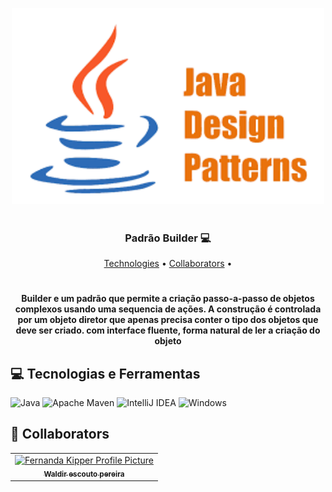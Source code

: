 
<p align="center">
    <img src="imagens/design patterns.png" alt="design patterns" width="500px">
</p>
<h1></h1>

<h3 align="center" style="font-weight: bold;">Padrão Builder 💻</h3>

<p align="center">
 <a href="#tech">Technologies</a> •
 <a href="#colab">Collaborators</a> •
</p>

<h1></h1>

<p align="center">
    <b>Builder e um padrão que permite a criação passo-a-passo de objetos complexos usando uma sequencia de ações.
A construção é controlada por um objeto diretor que apenas precisa conter o tipo dos objetos que deve ser criado.
com interface fluente, forma natural de ler a criação do objeto</b>
</p>

<h2 id="technologies">💻 Tecnologias e Ferramentas</h2>

![Java](https://img.shields.io/badge/java-%23ED8B00.svg?style=for-the-badge&logo=openjdk&logoColor=white)
![Apache Maven](https://img.shields.io/badge/Apache%20Maven-C71A36?style=for-the-badge&logo=Apache%20Maven&logoColor=white)
![IntelliJ IDEA](https://img.shields.io/badge/IntelliJIDEA-000000.svg?style=for-the-badge&logo=intellij-idea&logoColor=white)
![Windows](https://img.shields.io/badge/Windows-0078D6?style=for-the-badge&logo=windows&logoColor=white)



<h2 id="colab">🤝 Collaborators</h2>

<table>
  <tr>
    <td align="center">
      <a href="#">
        <img src="https://avatars.githubusercontent.com/u/60325218?v=4&size=64" width="100px;" alt="Fernanda Kipper Profile Picture"/><br>
        <sub>
          <b>Waldir escouto pereira</b>
        </sub>
      </a>
    </td>

</table>




